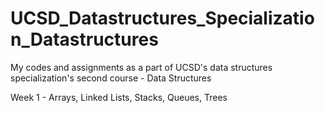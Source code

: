 # UCSD_Datastructures_Specialization_Datastructures

My codes and assignments as a part of UCSD's data structures specialization's second course - Data Structures

Week 1 - Arrays, Linked Lists, Stacks, Queues, Trees
